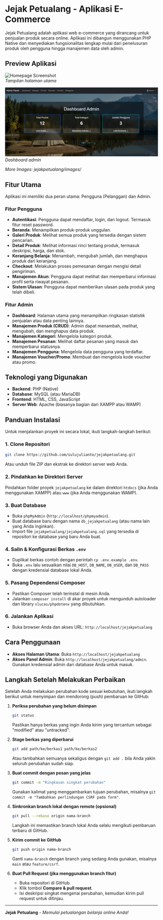 # Jejak Petualang - Aplikasi E-Commerce

Jejak Petualang adalah aplikasi web e-commerce yang dirancang untuk penjualan produk secara online. Aplikasi ini dibangun menggunakan PHP Native dan menyediakan fungsionalitas lengkap mulai dari penelusuran produk oleh pengguna hingga manajemen data oleh admin.

## Preview Aplikasi

![Homepage Screenshot](jejakpetualang/images/homepage.png)  
*Tampilan halaman utama*

![Admin Dashboard](jejakpetualang/images/admin-dashboard.png)  
*Dashboard admin*

*More Images: jejakpetualang/images/*

## Fitur Utama

Aplikasi ini memiliki dua peran utama: Pengguna (Pelanggan) dan Admin.

### Fitur Pengguna

- **Autentikasi**: Pengguna dapat mendaftar, login, dan logout. Termasuk fitur reset password.
- **Beranda**: Menampilkan produk-produk unggulan.
- **Galeri Produk**: Melihat semua produk yang tersedia dengan sistem pencarian.
- **Detail Produk**: Melihat informasi rinci tentang produk, termasuk deskripsi, harga, dan stok.
- **Keranjang Belanja**: Menambah, mengubah jumlah, dan menghapus produk dari keranjang.
- **Checkout**: Melakukan proses pemesanan dengan mengisi detail pengiriman.
- **Manajemen Akun**: Pengguna dapat melihat dan memperbarui informasi profil serta riwayat pesanan.
- **Sistem Ulasan**: Pengguna dapat memberikan ulasan pada produk yang telah dibeli.

### Fitur Admin

- **Dashboard**: Halaman utama yang menampilkan ringkasan statistik penjualan atau data penting lainnya.
- **Manajemen Produk (CRUD)**: Admin dapat menambah, melihat, mengubah, dan menghapus data produk.
- **Manajemen Kategori**: Mengelola kategori produk.
- **Manajemen Pesanan**: Melihat daftar pesanan yang masuk dan memperbarui statusnya.
- **Manajemen Pengguna**: Mengelola data pengguna yang terdaftar.
- **Manajemen Voucher/Promo**: Membuat dan mengelola kode voucher atau promo.

## Teknologi yang Digunakan

- **Backend**: PHP (Native)
- **Database**: MySQL (atau MariaDB)
- **Frontend**: HTML, CSS, JavaScript
- **Server Web**: Apache (biasanya bagian dari XAMPP atau WAMP)

## Panduan Instalasi

Untuk menjalankan proyek ini secara lokal, ikuti langkah-langkah berikut:

### 1. Clone Repositori

```bash
git clone https://github.com/sulujulianto/jejakpetualang.git
```

Atau unduh file ZIP dan ekstrak ke direktori server web Anda.

### 2. Pindahkan ke Direktori Server

Pindahkan folder proyek `jejakpetualang` ke dalam direktori `htdocs` (jika Anda menggunakan XAMPP) atau `www` (jika Anda menggunakan WAMP).

### 3. Buat Database

- Buka `phpMyAdmin` (`http://localhost/phpmyadmin`).
- Buat database baru dengan nama `db_jejakpetualang` (atau nama lain yang Anda inginkan).
- Import file `jejakpetualang/jejakpetualang.sql` yang tersedia di repositori ke database yang baru Anda buat.

### 4. Salin & Konfigurasi Berkas `.env`

- Duplikat berkas contoh dengan perintah `cp .env.example .env`.
- Buka `.env` lalu sesuaikan nilai `DB_HOST`, `DB_NAME`, `DB_USER`, dan `DB_PASS` dengan kredensial database lokal Anda.

### 5. Pasang Dependensi Composer

- Pastikan Composer telah terinstal di mesin Anda.
- Jalankan `composer install` di akar proyek untuk mengunduh autoloader dan library `vlucas/phpdotenv` yang dibutuhkan.

### 6. Jalankan Aplikasi

- Buka browser Anda dan akses URL: `http://localhost/jejakpetualang`

## Cara Penggunaan

- **Akses Halaman Utama**: Buka `http://localhost/jejakpetualang`
- **Akses Panel Admin**: Buka `http://localhost/jejakpetualang/admin`. Gunakan kredensial admin dari database Anda untuk masuk.

## Langkah Setelah Melakukan Perbaikan

Setelah Anda melakukan perubahan kode sesuai kebutuhan, ikuti langkah berikut untuk menyimpan dan mendorong (push) pembaruan ke GitHub:

1. **Periksa perubahan yang belum disimpan**
   ```bash
   git status
   ```
   Pastikan hanya berkas yang ingin Anda kirim yang tercantum sebagai "modified" atau "untracked".

2. **Stage berkas yang diperbarui**
   ```bash
   git add path/ke/berkas1 path/ke/berkas2
   ```
   Atau tambahkan semuanya sekaligus dengan `git add .` bila Anda yakin seluruh perubahan sudah siap.

3. **Buat commit dengan pesan yang jelas**
   ```bash
   git commit -m "Ringkasan singkat perubahan"
   ```
   Gunakan kalimat yang menggambarkan tujuan perubahan, misalnya `git commit -m "Tambahkan perlindungan CSRF pada form"`.

4. **Sinkronkan branch lokal dengan remote (opsional)**
   ```bash
   git pull --rebase origin nama-branch
   ```
   Langkah ini memastikan branch lokal Anda selalu mengikuti pembaruan terbaru di GitHub.

5. **Kirim commit ke GitHub**
   ```bash
   git push origin nama-branch
   ```
   Ganti `nama-branch` dengan branch yang sedang Anda gunakan, misalnya `main` atau `feature/csrf`.

6. **Buat Pull Request (jika menggunakan branch fitur)**
   - Buka repositori di GitHub.
   - Klik tombol **Compare & pull request**.
   - Isi deskripsi singkat mengenai perubahan, kemudian kirim pull request untuk ditinjau.

---

**Jejak Petualang** - *Memulai petualangan belanja online Anda!*
